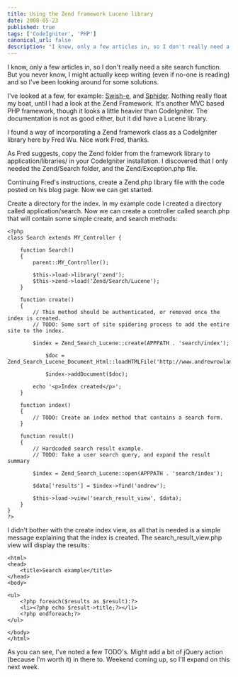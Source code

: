 ```yaml
---
title: Using the Zend framework Lucene library
date: 2008-05-23
published: true
tags: ['CodeIgniter', 'PHP']
canonical_url: false
description: "I know, only a few articles in, so I don't really need a site search function. But you never know, I might actually keep writing (even if no-one is reading) and so I've been looking around for some solutions."
---
```


I know, only a few articles in, so I don't really need a site search function. But you never know, I might actually keep writing (even if no-one is reading) and so I've been looking around for some solutions.

I've looked at a few, for example: [Swish-e](http://www.swish-e.org/), and [Sphider](http://www.sphider.eu/). Nothing really float my boat, until I had a look at the Zend Framework. It's another MVC based PHP framework, though it looks a little heavier than CodeIgniter. The documentation is not as good either, but it did have a Lucene library.

I found a way of incorporating a Zend framework class as a CodeIgniter library here by Fred Wu. Nice work Fred, thanks.

As Fred suggests, copy the Zend folder from the framework library to application/libraries/ in your CodeIgniter installation. I discovered that I only needed the Zend/Search folder, and the Zend/Exception.php file.

Continuing Fred's instructions, create a Zend.php library file with the code posted on his blog page. Now we can get started.

Create a directory for the index. In my example code I created a directory called application/search. Now we can create a controller called search.php that will contain some simple create, and search methods:

    <?php
    class Search extends MY_Controller {
    
        function Search()
        {
            parent::MY_Controller();
    
            $this->load->library('zend');
            $this->zend->load('Zend/Search/Lucene'); 
        }
    
        function create()
        {
            // This method should be authenticated, or removed once the index is created.
            // TODO: Some sort of site spidering process to add the entire site to the index.
    
            $index = Zend_Search_Lucene::create(APPPATH . 'search/index');
    
                $doc = Zend_Search_Lucene_Document_Html::loadHTMLFile('http://www.andrewrowland.com');
    
                $index->addDocument($doc);
    
            echo '<p>Index created</p>';
        }
    
        function index()
        {
            // TODO: Create an index method that contains a search form.
        }
    
        function result()
        {
            // Hardcoded search result example.
            // TODO: Take a user search query, and expand the result summary
    
            $index = Zend_Search_Lucene::open(APPPATH . 'search/index');
    
            $data['results'] = $index->find('andrew');
    
            $this->load->view('search_result_view', $data);		
        }
    }
    ?>

I didn't bother with the create index view, as all that is needed is a simple message explaining that the index is created. The search_result_view.php view will display the results:

    <html>
    <head>
        <title>Search example</title>
    </head>
    <body>
    
    <ul>
        <?php foreach($results as $result):?>
        <li><?php echo $result->title;?></li>
        <?php endforeach;?>
    </ul>
    
    </body>
    </html>

As you can see, I've noted a few TODO's. Might add a bit of jQuery action (because I'm worth it) in there to. Weekend coming up, so I'll expand on this next week.